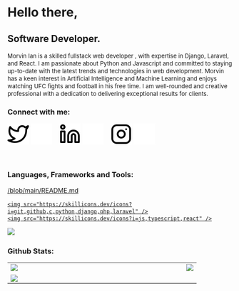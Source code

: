# Hello there,
## Software Developer.

<small style="font-size:small;">
Morvin Ian is a skilled fullstack web developer , with expertise in Django, Laravel, and React. I am passionate about Python and    Javascript and committed to staying up-to-date with the latest trends and technologies in web development. Morvin has a keen interest in Artificial  Intelligence and Machine Learning and enjoys watching UFC fights and football in his free time. I am well-rounded and creative professional with a dedication to delivering exceptional results for clients.
</small>

<br />

### Connect with me:

[![website](./img/twitter-light.svg)](https://twitter.com/OluochIan#gh-light-mode-only)
[![website](./img/twitter-dark.svg)](https://twitter.com/OluochIan#gh-dark-mode-only)
&nbsp;&nbsp;
[![website](./img/linkedin-light.svg)](https://www.linkedin.com/in/oluoch-ian-90193a206/#gh-light-mode-only)
[![website](./img/linkedin-dark.svg)](https://www.linkedin.com/in/oluoch-ian-90193a206/#gh-dark-mode-only)
&nbsp;&nbsp;
[![website](./img/instagram-light.svg)](https://instagram.com/oluoch_ian#gh-light-mode-only)
[![website](./img/instagram-dark.svg)](https://instagram.com/oluoch_ian#gh-dark-mode-only)

<br />

### Languages, Frameworks and Tools:
<p align="center">

  <a href="https://skillicons.dev">/blob/main/README.md
<!--     <img src="https://skillicons.dev/icons?i=git,github,python,c,cpp,html,css,js,jquery,bootstrap,vscode,netlify" /> -->
    <img src="https://skillicons.dev/icons?i=git,github,c,python,django,php,laravel" />
    <img src="https://skillicons.dev/icons?i=js,typescript,react" />
   <img src="https://skillicons.dev/icons?i=docker,bootstrap,vscode,postman,postgresql,mysql" />
  </a>
         
</p>

### Github Stats:
<table>
  <tr>
    <td><img width="400px" src="https://github-readme-stats.vercel.app/api/top-langs/?username=Morvin-Ian&langs_count=4&layout=compact&theme=tokyonight"/></td>
      
   <td>
      <img src="https://github-readme-streak-stats.herokuapp.com/?user=Morvin-Ian&show_icons=true&locale=en&layout=compact&theme=tokyonight"/></td> 
  </tr>
      <td><img width="380px" align="left" src="https://github-readme-stats.vercel.app/api?username=Morvin-Ian&show_icons=true&count_private=true&include_all_commits&theme=tokyonight"/></td>
</table>
